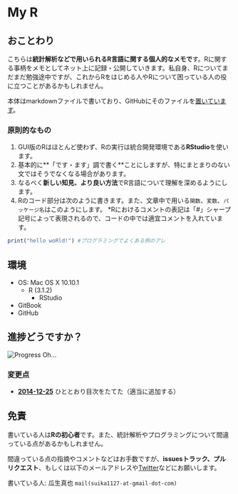 My R
=====

## おことわり

こちらは**統計解析などで用いられるR言語に関する個人的なメモで**す。Rに関する事柄をメモとしてネット上に記録・公開していきます。私自身、Rについてまだまだ勉強途中ですが、これからRをはじめる人やRについて困っている人の役に立つことがあるかもしれません。

本体はmarkdownファイルで書いており、GitHubにそのファイルを[置いています](https://github.com/uribo/myr/)。

### 原則的なもの

1. GUI版のRはほとんど使わず、Rの実行は統合開発環境である**RStudio**を使います。
2. 基本的に**「です・ます」調で書く**ことにしますが、特にまとまりのない文ではそうでなくなる場合があります。
3. なるべく**新しい知見、より良い方法**でR言語について理解を深めるようにします。
4. Rのコード部分は次のように書きます。また、文章中で用いる`関数`、`変数`、`パッケージ名`はこのようにします。
  *Rにおけるコメントの表記は「#」シャープ記号によって表現されるので、コードの中では適宜コメントを入れています。

```r
print("hello woRld!") #プログラミングでよくある例のアレ
```

## 環境

* OS: Mac OS X 10.10.1
  * R (3.1.2)
      * RStudio
* GitBook
* GitHub

## 進捗どうですか？

![Progress](http://progressed.io/bar/1) Oh...

### 変更点

* <u>**2014-12-25**</u> ひととおり目次をたてた（適当に追加する）

## 免責

書いている人は**Rの初心者**です。また、統計解析やプログラミングについて間違っている点があるかもしれません。

間違っている点の指摘やコメントなどはお手数ですが、**issuesトラック、プルリクエスト**、もしくは以下のメールアドレスや[Twitter](http://twitter.com/u_ribo)などにお願いします。

書いている人: 瓜生真也
`mail(suika1127-at-gmail-dot-com)`
